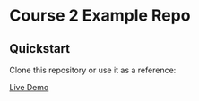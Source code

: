 # Course 2 Example Repo

## Quickstart

Clone this repository or use it as a reference:

[Live Demo](https://t.me/WebAppToTwaBot/webapp)
